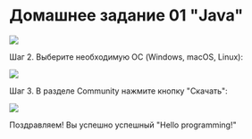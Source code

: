# Домашнее задание 01 "Java"

![](pic/01.png)

Шаг 2. Выберите необходимую ОС (Windows, macOS, Linux):

![](pic/02.png)

Шаг 3. В разделе Community нажмите кнопку "Скачать":

![](pic/03.png)

Поздравляем! Вы успешно успешный "Hello programming!"
